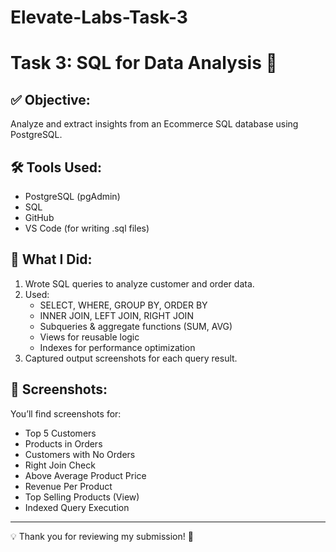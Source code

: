 # Elevate-Labs-Task-3
# Task 3: SQL for Data Analysis 🧠

## ✅ Objective:
Analyze and extract insights from an Ecommerce SQL database using PostgreSQL.

## 🛠️ Tools Used:
- PostgreSQL (pgAdmin)
- SQL
- GitHub
- VS Code (for writing .sql files)

## 📌 What I Did:
1. Wrote SQL queries to analyze customer and order data.
2. Used:
   - SELECT, WHERE, GROUP BY, ORDER BY
   - INNER JOIN, LEFT JOIN, RIGHT JOIN
   - Subqueries & aggregate functions (SUM, AVG)
   - Views for reusable logic
   - Indexes for performance optimization
3. Captured output screenshots for each query result.

## 📸 Screenshots:
You’ll find screenshots for:
- Top 5 Customers
- Products in Orders
- Customers with No Orders
- Right Join Check
- Above Average Product Price
- Revenue Per Product
- Top Selling Products (View)
- Indexed Query Execution

---

💡 Thank you for reviewing my submission! 🙌
